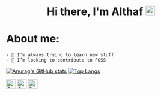 <div align="center">
	<h1>Hi there, I'm Althaf <img src="https://media.giphy.com/media/hvRJCLFzcasrR4ia7z/giphy.gif" width="25px"> </h1>
</div>

# About me:
	- 🌱 I’m always trying to learn new stuff
	- 👯 I’m looking to contribute to FOSS

[![Anurag's GitHub stats](https://github-readme-stats.vercel.app/api?username=Ultrahalf&show_icons=true)](https://github.com/anuraghazra/github-readme-stats)
[![Top Langs](https://github-readme-stats.vercel.app/api/top-langs/?username=Ultrahalf&layout=compact)](https://github.com/anuraghazra/github-readme-stats)

[<img src="https://api.speedtyper.dev/users/Ultrahalf/badges/averagewpm" alt="SpeedTyper.dev avg wpm" height="25">](https://www.speedtyper.dev/profile/Ultrahalf) 
[<img src="https://api.speedtyper.dev/users/Ultrahalf/badges/topwpm" alt="SpeedTyper.dev top wpm" height="25">](https://www.speedtyper.dev/profile/Ultrahalf) 
[<img src="https://api.speedtyper.dev/users/Ultrahalf/badges/gamecount" alt="SpeedTyper.dev games" height="25">](https://www.speedtyper.dev/profile/Ultrahalf)

